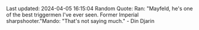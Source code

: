 Last updated: 2024-04-05 16:15:04
Random Quote: Ran: "Mayfeld, he's one of the best triggermen I've ever seen. Former Imperial sharpshooter."Mando: "That's not saying much." - Din Djarin